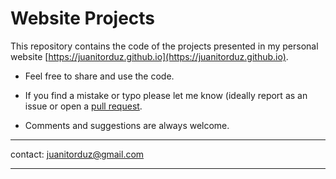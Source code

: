 # Website Projects

This repository contains the code of the projects presented in my personal website [https://juanitorduz.github.io](https://juanitorduz.github.io). 

  - Feel free to share and use the code.
  
  - If you find a mistake or typo please let me know (ideally report as an issue or open a [pull request](https://help.github.com/en/articles/about-pull-requests ). 
  
  - Comments and suggestions are always welcome.

  ---

  contact: juanitorduz@gmail.com

  ---
